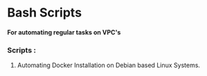 # Bash Scripts

#### For automating regular tasks on VPC's

### Scripts :

1. Automating Docker Installation on Debian based Linux Systems.
   
